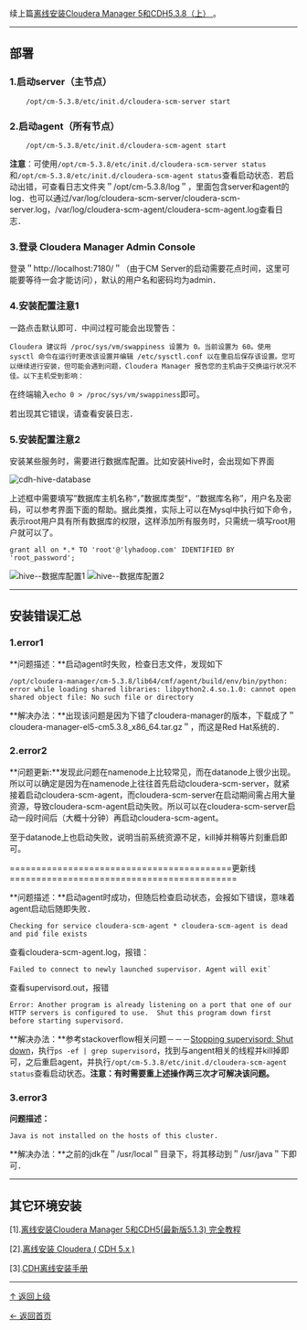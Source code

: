续上篇[离线安装Cloudera Manager 5和CDH5.3.8（上） ](https://github.com/asin929/linux-software/blob/master/Big-Data/CDH/CDH-install-1.md)。

---
## 部署
### 1.启动server（主节点）

        /opt/cm-5.3.8/etc/init.d/cloudera-scm-server start

### 2.启动agent（所有节点）

        /opt/cm-5.3.8/etc/init.d/cloudera-scm-agent start

**注意**：可使用`/opt/cm-5.3.8/etc/init.d/cloudera-scm-server status`和`/opt/cm-5.3.8/etc/init.d/cloudera-scm-agent status`查看启动状态．若启动出错，可查看日志文件夹＂/opt/cm-5.3.8/log＂，里面包含server和agent的log．也可以通过/var/log/cloudera-scm-server/cloudera-scm-server.log，/var/log/cloudera-scm-agent/cloudera-scm-agent.log查看日志．

### 3.登录 Cloudera Manager Admin Console

登录＂http://localhost:7180/＂（由于CM Server的启动需要花点时间，这里可能要等待一会才能访问），默认的用户名和密码均为admin．

### 4.安装配置注意1

一路点击默认即可．中间过程可能会出现警告：

	Cloudera 建议将 /proc/sys/vm/swappiness 设置为 0。当前设置为 60。使用 sysctl 命令在运行时更改该设置并编辑 /etc/sysctl.conf 以在重启后保存该设置。您可以继续进行安装，但可能会遇到问题，Cloudera Manager 报告您的主机由于交换运行状况不佳。以下主机受到影响：
在终端输入`echo 0 > /proc/sys/vm/swappiness`即可。

若出现其它错误，请查看安装日志．

### 5.安装配置注意2

安装某些服务时，需要进行数据库配置。比如安装Hive时，会出现如下界面

![cdh-hive-database](https://cloud.githubusercontent.com/assets/10795273/14522772/c0637916-0262-11e6-920a-b0d895577453.png)

上述框中需要填写”数据库主机名称“，”数据库类型“，‘’数据库名称”，用户名及密码，可以参考界面下面的帮助。据此类推，实际上可以在Mysql中执行如下命令，表示root用户具有所有数据库的权限，这样添加所有服务时，只需统一填写root用户就可以了。

	grant all on *.* TO 'root'@'lyhadoop.com' IDENTIFIED BY 'root_password';

![hive--数据库配置1](http://img.blog.csdn.net/20151219005105186)
![hive--数据库配置2](http://img.blog.csdn.net/20151219004458795)




---
## 安装错误汇总

### 1.error1

**问题描述：**启动agent时失败，检查日志文件，发现如下

    /opt/cloudera-manager/cm-5.3.8/lib64/cmf/agent/build/env/bin/python: error while loading shared libraries: libpython2.4.so.1.0: cannot open shared object file: No such file or directory

**解决办法：**出现该问题是因为下错了cloudera-manager的版本，下载成了＂cloudera-manager-el5-cm5.3.8_x86_64.tar.gz＂，而这是Red Hat系统的．

### 2.error2

**问题更新:**发现此问题在namenode上比较常见，而在datanode上很少出现。所以可以确定是因为在namenode上往往首先启动cloudera-scm-server，就紧接着启动cloudera-scm-agent，而cloudera-scm-server在启动期间需占用大量资源，导致cloudera-scm-agent启动失败。所以可以在cloudera-scm-server启动一段时间后（大概十分钟）再启动cloudera-scm-agent。

至于datanode上也启动失败，说明当前系统资源不足，kill掉并稍等片刻重启即可。

==========================================更新线===========================================

**问题描述：**启动agent时成功，但随后检查启动状态，会报如下错误，意味着agent启动后随即失败．

    Checking for service cloudera-scm-agent * cloudera-scm-agent is dead and pid file exists

查看cloudera-scm-agent.log，报错：

    Failed to connect to newly launched supervisor. Agent will exit`

查看supervisord.out，报错

    Error: Another program is already listening on a port that one of our HTTP servers is configured to use.  Shut this program down first before starting supervisord.

**解决办法：**参考stackoverflow相关问题－－－[Stopping supervisord: Shut down](http://stackoverflow.com/questions/14479894/stopping-supervisord-shut-down)，执行`ps -ef | grep supervisord`，找到与angent相关的线程并kill掉即可，之后重启agent，并执行`/opt/cm-5.3.8/etc/init.d/cloudera-scm-agent status`查看启动状态。**注意：有时需要重上述操作两三次才可解决该问题。**


### 3.error3

**问题描述：**

    Java is not installed on the hosts of this cluster.

**解决办法：**之前的jdk在＂/usr/local＂目录下，将其移动到＂/usr/java＂下即可．

---
## 其它环境安装

[1].[离线安装Cloudera Manager 5和CDH5(最新版5.1.3) 完全教程](http://www.cnblogs.com/jasondan/p/4011153.html)

[2].[离线安装 Cloudera ( CDH 5.x )](http://www.cnblogs.com/modestmt/p/4540818.html)

[3].[CDH离线安装手册](http://blog.selfup.cn/1486.html)



----
[↑ 返回上级](https://github.com/asin929/linux-software/blob/master/Big-Data/Big-Data.md)

[← 返回首页](https://github.com/asin929/linux-software)

